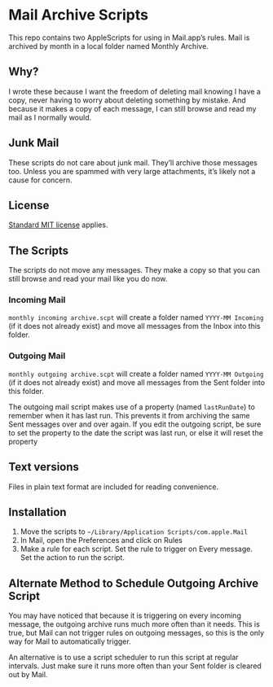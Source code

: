 # Mail Archive Scripts

This repo contains two AppleScripts for using in Mail.app’s rules. Mail is archived by month in a local folder named Monthly Archive.

## Why?

I wrote these because I want the freedom of deleting mail knowing I have a copy, never having to worry about deleting something by mistake. And because it makes a copy of each message, I can still browse and read my mail as I normally would.

## Junk Mail

These scripts do not care about junk mail. They’ll archive those messages too. Unless you are spammed with very large attachments, it’s likely not a cause for concern.

## License 

[Standard MIT license](LICENSE) applies.

## The Scripts

The scripts do not move any messages. They make a copy so that you can still browse and read your mail like you do now.

### Incoming Mail

`monthly incoming archive.scpt` will create a folder named `YYYY-MM Incoming` (if it does not already exist) and move all messages from the Inbox into this folder.

### Outgoing Mail

`monthly outgoing archive.scpt` will create a folder named `YYYY-MM Outgoing` (if it does not already exist) and move all messages from the Sent folder into this folder.

The outgoing mail script makes use of a property (named `lastRunDate`) to remember when it has last run. This prevents it from archiving the same Sent messages over and over again. If you edit the outgoing script, be sure to set the property to the date the script was last run, or else it will reset the property

## Text versions

Files in plain text format are included for reading convenience.

## Installation

1. Move the scripts to `~/Library/Application Scripts/com.apple.Mail`
1. In Mail, open the Preferences and click on Rules
1. Make a rule for each script. Set the rule to trigger on Every message. Set the action to run the script.

## Alternate Method to Schedule Outgoing Archive Script

You may have noticed that because it is triggering on every incoming message, the outgoing archive runs much more often than it needs. This is true, but Mail can not trigger rules on outgoing messages, so this is the only way for Mail to automatically trigger.

An alternative is to use a script scheduler to run this script at regular intervals. Just make sure it runs more often than your Sent folder is cleared out by Mail.